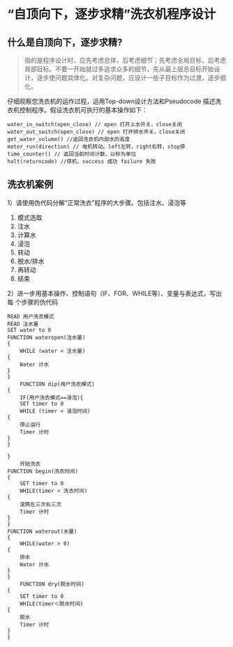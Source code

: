 # “自顶向下，逐步求精”洗衣机程序设计
## 什么是自顶向下，逐步求精?
>指的是程序设计时，应先考虑总体，后考虑细节；先考虑全局目标，后考虑局部目标。不要一开始就过多追求众多的细节，先从最上层总目标开始设计，逐步使问题具体化。对复杂问题，应设计一些子目标作为过渡，逐步细化。

仔细观察您洗衣机的运作过程，运用Top-down设计方法和Pseudocode 描述洗衣机控制程序。假设洗衣机可执行的基本操作如下：<br>

    water_in_switch(open_close) // open 打开上水开关，close关闭
    water_out_switch(open_close) // open 打开排水开关，close关闭
    get_water_volume() //返回洗衣机内部水的高度
    motor_run(direction) // 电机转动。left左转，right右转，stop停
    time_counter() // 返回当前时间计数，以秒为单位
    halt(returncode) //停机，success 成功 failure 失败
## 洗衣机案例
1）请使用伪代码分解“正常洗衣”程序的大步骤。包括注水、浸泡等<br>

1. 模式选取
2. 注水
3. 计算水
4. 浸泡
5. 转动
6. 脱水/排水
7. 再转动
8. 结束

2）进一步用基本操作、控制语句（IF、FOR、WHILE等）、变量与表达式，写出每
个步骤的伪代码<br>

    READ 用户洗衣模式 
    READ 注水量 
    SET water to 0 
    FUNCTION wateropen(注水量) 
    { 
        WHILE (water < 注水量) 
    { 
        Water 计水 
    } 
    }    
        FUNCTION dip(用户洗衣模式) 
    { 
        IF(用户洗衣模式==浸泡){ 
        SET timer to 0 
        WHILE (timer < 浸泡时间) 
    { 
        停止运行 
        Timer 计时 
    } 
    }

    }   
        开始洗衣 
    FUNCTION begin(洗衣时间) 
    { 
        SET timer to 0 
        WHILE(timer < 洗衣时间) 
    {   
        滚筒左三次右三次 
        Timer 计时 
    } 
    } 
    FUNCTION waterout(水量) 
    { 
        WHILE(water > 0) 
    { 
        排水 
        Water 计水 
    } 
    } 
        FUNCTION dry(脱水时间) 
    { 
        SET timer to 0 
        WHILE(timer＜脱水时间) 
    {   
        脱水 
        Timer 计时 
    } 
    } 

